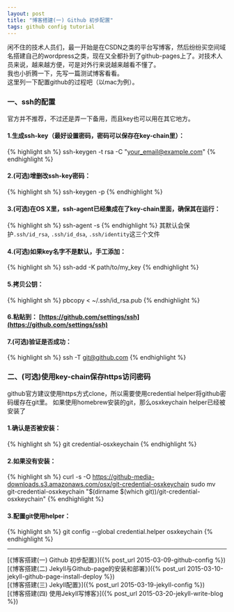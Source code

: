 ```yaml
---
layout: post
title: "博客搭建(一) Github 初步配置"
tags: github config tutorial
---
```


闲不住的技术人员们，最一开始是在CSDN之类的平台写博客，然后纷纷买空间域名搭建自己的wordpress之类，现在又全都扑到了github-pages上了。对技术人员来说，越来越方便，可是对外行来说越来越看不懂了。  
我也小折腾一下，先写一篇测试博客看看。  
这里列一下配置github的过程吧（以mac为例）。

### 一、ssh的配置
官方并不推荐，不过还是弄一下备用，而且key也可以用在其它地方。

#### 1.生成ssh-key（最好设置密码，密码可以保存在key-chain里）：
{% highlight sh %}
ssh-keygen -t rsa -C "your_email@example.com"
{% endhighlight %}
        
#### 2.(可选)增删改ssh-key密码：  
{% highlight sh %}
ssh-keygen -p
{% endhighlight %}
        
#### 3.(可选)在OS X里，ssh-agent已经集成在了key-chain里面，确保其在运行：
{% highlight sh %}
ssh-agent -s
{% endhighlight %}
其默认会保护`.ssh/id_rsa`, `.ssh/id_dsa`, `.ssh/identity`这三个文件

#### 4.(可选)如果key名字不是默认，手工添加：
{% highlight sh %}
ssh-add -K path/to/my_key
{% endhighlight %}
        
#### 5.拷贝公钥：
{% highlight sh %}
pbcopy < ~/.ssh/id_rsa.pub
{% endhighlight %}
        
#### 6.粘贴到： [https://github.com/settings/ssh](https://github.com/settings/ssh)

#### 7.(可选)验证是否成功：
{% highlight sh %}
ssh -T git@github.com
{% endhighlight %}


### 二、(可选)使用key-chain保存https访问密码
github官方建议使用https方式clone，所以需要使用credential helper将github密码缓存在git里。
如果使用homebrew安装的git，那么osxkeychain helper已经被安装了

#### 1.确认是否被安装：
{% highlight sh %}
git credential-osxkeychain
{% endhighlight %}
        
#### 2.如果没有安装：
{% highlight sh %}
curl -s -O https://github-media-downloads.s3.amazonaws.com/osx/git-credential-osxkeychain
sudo mv git-credential-osxkeychain "$(dirname $(which git))/git-credential-osxkeychain"
{% endhighlight %}
        
#### 3.配置git使用helper：
{% highlight sh %}
git config --global credential.helper osxkeychain
{% endhighlight %}

---
[《博客搭建(一) Github 初步配置》]({% post_url 2015-03-09-github-config %})  
[《博客搭建(二) Jekyll与Github-page的安装和部署》]({% post_url 2015-03-10-jekyll-github-page-install-deploy %})  
[《博客搭建(三) Jekyll配置》]({% post_url 2015-03-19-jekyll-config %})  
[《博客搭建(四) 使用Jekyll写博客》]({% post_url 2015-03-20-jekyll-write-blog %})  

